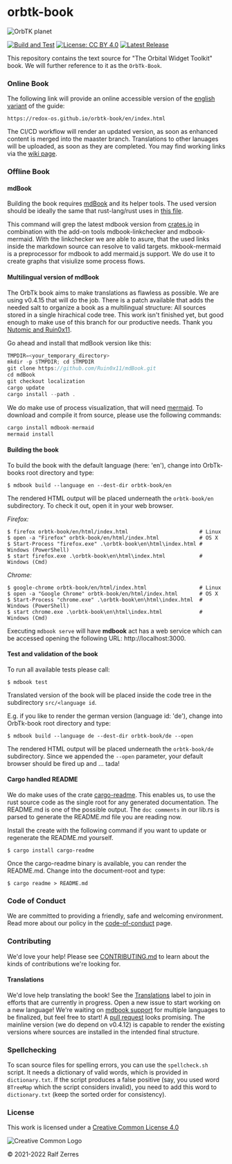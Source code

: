 # orbtk-book

<img title="Welcome to OrbTk planet" alt="OrbTK planet" src="/src/img/orbtk_planet.png">

[![Build and Test](https://github.com/redox-os/orbtk-book/workflows/CI/badge.svg)](https://github.com/redox-os/orbtk-book/actions)
[![License: CC BY 4.0](https://img.shields.io/badge/License-CC_BY_4.0-lightgrey.svg)](https://creativecommons.org/licenses/by/4.0/)
[![Latest Release](https://github.com/redox-os/orbtk-book/-/badges/release.svg)](https://github.com/redox-os/orbtk-book/orbtk-book/-/releases)
<!-- [![CI-Tests](https://gitlab.com/redox-os/dces-guide/workflows/CI/badge.svg)](https://gitlab.com/redox-os/dces-guide/actions) -->

This repository contains the text source for "The Orbital Widget Toolkit" book.
We will further reference to it as the `OrbTk-Book`.

<!--
	WIP: once it is ready to be shipped
	[The book is available in dead-tree form from No Starch Press][nostarch].

	[nostarch]: https://nostarch.com/

	You can read the book for free online. Please see the book as shipped with
	the latest [stable], or [develop] OrbTk releases. Be aware that issues
	in those versions may have been fixed in this repository already, as those
	releases are updated less frequently.

	[stable]: https://doc.orbtk.org/stable/book/
	[develop]: https://doc.orbtk.org/develop/book/

	See the [releases] to download just the code of all the code listings that appear in the book.

	[releases]: https://github.com/redox-os/orbtk/book/releases
-->

### Online Book

The following link will provide an online accessible version of
the [english variant][book_en] of the guide:

`https://redox-os.github.io/orbtk-book/en/index.html`

The CI/CD workflow will render an updated version, as soon as enhanced
content is merged into the maaster branch.
Translations to other lanuages will be uploaded, as soon as they are completed.
You may find working links via the [wiki page][wiki_page].

[book_en]: https://redox-os.github.io/orbtk-book/en/index.html
[wiki_page]: https://github.com/redox-os/orbtk-book/wiki

### Offline Book

#### mdBook

Building the book requires [mdBook] and its helper tools. The used
version should be ideally the same that rust-lang/rust uses in
[this file][rust_mdbook].

This command will grep the latest mdbook version from [crates.io] in
combination with the add-on tools mdbook-linkchecker and
mdbook-mermaid. With the linkchecker we are able to asure, that
the used links inside the markdown source can resolve to valid
targets. mkbook-mermaid is a preprocessor for mdbook to add
mermaid.js support. We do use it to create graphs that visiulize
some process flows.

[crates.io]: https://crates.io/crates/cargo-readme

#### Multilingual version of mdBook

The OrbTk book aims to make translations as flawless as
possible. We are using v0.4.15 that will do the job. There is a
patch available that adds the needed salt to organize a book as a
multilingual structure: All sources stored in a single hirachical
code tree. This work isn't finished yet, but good enough to make
use of this branch for our productive needs. Thank you [Nutomic
and Ruin0x11][mdbook_localization].

Go ahead and install that mdBook version like this:

```rust
TMPDIR=<your_temporary_directory>
mkdir -p $TMPDIR; cd $TMPDIR
git clone https://github.com/Ruin0x11/mdBook.git
cd mdBook
git checkout localization
cargo update
cargo install --path .
```

We do make use of process visualization, that will need [mermaid][mdbook_mermaid]. To
download and compile it from source, please use the following
commands:

```rust
cargo install mdbook-mermaid
mermaid install
```

[mdBook]: https://github.com/rust-lang-nursery/mdBook
[mdBook_localization]: https://github.com/Ruin0x11/mdBook/tree/localization
[mdBook_mermaid]: https://github.com/badboy/mdbook-mermaid
[rust_mdbook]: https://github.com/rust-lang/rust/blob/master/src/tools/rustbook/Cargo.toml

#### Building the book

To build the book with the default language (here: 'en'), change
into OrbTk-books root directory and type:

```console
$ mdbook build --language en --dest-dir orbtk-book/en
```

The rendered HTML output will be placed underneath the
`orbtk-book/en` subdirectory. To check it out, open it in your web
browser.

_Firefox:_
```console
$ firefox orbtk-book/en/html/index.html                       # Linux
$ open -a "Firefox" orbtk-book/en/html/index.html             # OS X
$ Start-Process "firefox.exe" .\orbtk-book\en\html\index.html # Windows (PowerShell)
$ start firefox.exe .\orbtk-book\en\html\index.html           # Windows (Cmd)
```

_Chrome:_
```console
$ google-chrome orbtk-book/en/html/index.html                 # Linux
$ open -a "Google Chrome" orbtk-book/en/html/index.html       # OS X
$ Start-Process "chrome.exe" .\orbtk-book\en\html\index.html  # Windows (PowerShell)
$ start chrome.exe .\orbtk-book\en\html\index.html            # Windows (Cmd)
```

Executing `mdbook serve` will have **mdbook** act has a web service
which can be accessed opening the following URL:  http://localhost:3000.

#### Test and validation of the book

To run all available tests please call:

```console
$ mdbook test
```

Translated version of the book will be placed inside the code tree
in the subdirectory `src/<language id`.

E.g. if you like to render the german version (language id: 'de'), change
into OrbTk-book root directory and type:

```console
$ mdbook build --language de --dest-dir orbtk-book/de --open
```

The rendered HTML output will be placed underneath the
`orbtk-book/de` subdirectory. Since we appended the `--open`
parameter, your default browser should be fired up and ... tada!

#### Cargo handled README

We do make uses of the crate [cargo-readme]. This enables us, to
use the rust source code as the single root for any generated
documentation. The README.md is one of the possible output. The
`doc comments` in our lib.rs is parsed to generate the README.md
file you are reading now.

Install the create with the following command if you want to
update or regenerate the README.md yourself.

[cargo-readme]: https://github.com/livioribeiro/cargo-readme

```console
$ cargo install cargo-readme
```

Once the cargo-readme binary is available, you can render the
README.md. Change into the document-root and type:

```console
$ cargo readme > README.md
```

### Code of Conduct

We are committed to providing a friendly, safe and welcoming
environment. Read more about our policy in the [code-of-conduct][coc] page.

[coc]: https://github.com/redox-os/orbtk-book/blob/main/policies/code-of-conduct.md

### Contributing

We'd love your help! Please see [CONTRIBUTING.md][contrib] to learn about the
kinds of contributions we're looking for.

[contrib]: https://github.com/redox-os/orbtk-book/blob/main/CONTRIBUTING.md

#### Translations

We'd love help translating the book! See the [Translations] label
to join in efforts that are currently in progress. Open a new
issue to start working on a new language! We're waiting on [mdbook
support] for multiple languages to be finalized, but feel free to
start! A [pull request] looks promising. The mainline version (we
do depend on v0.4.12) is capable to render the existing versions
where sources are installed in the intended final structure.

[Translations]: https://github.com/redox-os/orbtk-book/issues?q=is%3Aopen+is%3Aissue+label%3ATranslations
[mdbook support]: https://github.com/rust-lang-nursery/mdBook/issues/5
[pull request]: https://github.com/rust-lang/mdBook/pull/1306

### Spellchecking

To scan source files for spelling errors, you can use the `spellcheck.sh`
script. It needs a dictionary of valid words, which is provided in
`dictionary.txt`. If the script produces a false positive (say, you used word
`BTreeMap` which the script considers invalid), you need to add this word to
`dictionary.txt` (keep the sorted order for consistency).

### License

<!-- License source -->
[Logo-CC_BY]: https://i.creativecommons.org/l/by/4.0/88x31.png "Creative Common Logo"
[License-CC_BY]: https://creativecommons.org/licenses/by/4.0/legalcode "Creative Common License"

This work is licensed under a [Creative Common License 4.0][License-CC_BY]

![Creative Common Logo][Logo-CC_BY]

© 2021-2022 Ralf Zerres

